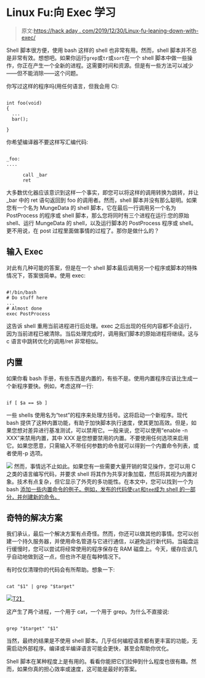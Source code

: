 # Linux Fu:向 Exec 学习

> 原文:[https://hack aday . com/2019/12/30/Linux-fu-leaning-down-with-exec/](https://hackaday.com/2019/12/30/linux-fu-leaning-down-with-exec/)

Shell 脚本很方便，使用 bash 这样的 shell 也非常有用。然而，shell 脚本并不总是非常有效。想想吧。如果你运行`grep`或`tr`或`sort`在一个 shell 脚本中做一些操作，你正在产生一个全新的进程。这需要时间和资源。但是有一些方法可以减少——但不能消除——这个问题。

你写过这样的程序吗(用任何语言，但我会用 C):

```

int foo(void)
{
  ...
  bar();

}

```

你希望编译器不要这样写汇编代码:

```

_foo: 
....

      call _bar
      ret

```

大多数优化器应该意识到这样一个事实，即您可以将这样的调用转换为跳转，并让 _bar 中的 ret 语句返回到 foo 的调用者。然而，shell 脚本并没有那么聪明。如果您有一个名为 MungeData 的 shell 脚本，它在最后一行调用另一个名为 PostProcess 的程序或 shell 脚本，那么您将同时有三个进程在运行:您的原始 shell、运行 MungeData 的 shell，以及运行脚本的 PostProcess 程序或 shell。更不用说，在 post 过程里面做事情的过程了。那你是做什么的？

## 输入 Exec

对此有几种可能的答案，但是在一个 shell 脚本最后调用另一个程序或脚本的特殊情况下，答案很简单。使用 exec:

```

#!/bin/bash
# Do stuff here
...
# Almost done
exec PostProcess

```

这告诉 shell 重用当前进程进行后处理。exec 之后出现的任何内容都不会运行，因为当前进程已被清除。当后处理完成时，调用我们脚本的原始进程将继续。这与 c 语言中跳转优化的调用/ret 非常相似。

## 内置

如果你看 bash 手册，有些东西是内置的，有些不是。使用内置程序应该比生成一个新程序要快。例如，考虑这样一行:

```

if [ $a == $b ]

```

一些 shells 使用名为“test”的程序来处理方括号。这将启动一个新程序。现代 bash 提供了这种内置功能，有助于加快脚本执行速度，使其更加高效。但是，如果您想对差异进行基准测试，可以禁用它。一般来说，您可以使用“enable -n XXX”来禁用内置，其中 XXX 是您想要禁用的内置。不要使用任何选项来启用它。如果您愿意，只需输入不带任何参数的命令就可以得到一个内置命令列表，或者使用-p 选项。

[![](../Images/b7a7c83795f8eae6a777bc4578cb8652.png)](https://hackaday.com/wp-content/uploads/2019/11/fig1.png) 然而，事情远不止如此。如果您有一些需要大量开销的常见操作，您可以用 C 之类的语言编写代码，并要求 shell 将其作为共享对象加载，然后将其视为内置对象。技术有点复杂，但它显示了外壳的多功能性。在本文中，您可以找到一个为 bash [添加一些内置命令的例子。例如，发布的代码使`cat`和`tee`成为 shell 的一部分，并创建新的命令。](https://www.drdobbs.com/shell-corner-bash-dynamically-loadable-b/199102950)

## 奇特的解决方案

我们承认，最后一个解决方案有点奇怪。然而，你还可以做其他的事情。您可以创建一个持久服务器，并使用命名管道与它进行通信，以避免运行新代码。当磁盘运行缓慢时，您可以尝试将经常使用的程序保存在 RAM 磁盘上。今天，缓存应该几乎自动地做到这一点，但也许不是在每种情况下。

有时仅仅清理你的代码会有所帮助。想象一下:

```

cat "$1" | grep "$target"

```

[![](../Images/9aa41d0bb396181c2a3869de3fc940dd.png)T2】](https://hackaday.com/wp-content/uploads/2019/11/fig2.png)

这产生了两个进程，一个用于 cat，一个用于 grep。为什么不直接说:

```

grep "$target" "$1"

```

当然，最终的结果是不使用 shell 脚本。几乎任何编程语言都有更丰富的功能，无需启动外部程序。编译或半编译语言可能会更快，甚至会帮助你优化。

Shell 脚本在某种程度上是有用的。看看你能把它们拉伸到什么程度也很有趣。然而，如果你真的担心效率或速度，这可能是最好的答案。
